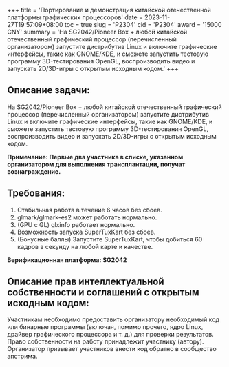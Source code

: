 +++
title = 'Портирование и демонстрация китайской отечественной платформы графических процессоров'
date = 2023-11-27T19:57:09+08:00
toc = true
slug = 'P2304'
cid = 'P2304'
award = '15000 CNY'
summary = 'На SG2042/Pioneer Box + любой китайской отечественный графический процессор (перечисленный организатором) запустите дистрибутив Linux и включите графические интерфейсы, такие как GNOME/KDE, и сможете запустить тестовую программу 3D-тестирования OpenGL, воспроизводить видео и запускать 2D/3D-игры с открытым исходным кодом.'
+++

## Описание задачи:

На SG2042/Pioneer Box + любой китайской отечественный графический процессор (перечисленный организатором) запустите дистрибутив Linux и включите графические интерфейсы, такие как GNOME/KDE, и сможете запустить тестовую программу 3D-тестирования OpenGL, воспроизводить видео и запускать 2D/3D-игры с открытым исходным кодом.

**Примечание: Первые два участника в списке, указанном организатором для выполнения трансплантации, получат вознаграждение.**

## Требования:

1. Стабильная работа в течение 6 часов без сбоев.
2. glmark/glmark-es2 может работать нормально.
3. (GPU с GL) glxinfo работает нормально.
4. Возможность запуска SuperTuxKart без сбоев.
5. (Бонусные баллы) Запустите SuperTuxKart, чтобы добиться 60 кадров в секунду на любой карте и качестве.

**Верификационная платформа: SG2042**

## Описание прав интеллектуальной собственности и соглашений с открытым исходным кодом:

Участникам необходимо предоставить организатору необходимый код или бинарные программы (включая, помимо прочего, ядро Linux, драйвер графического процессора и т. д.) для проверки результатов. Право собственности на работу принадлежит участнику (автору). Организатор призывает участников внести код обратно в сообщество апстрима.